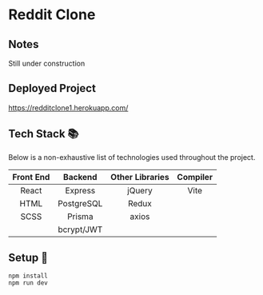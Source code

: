 # Reddit Clone

## Notes

Still under construction</br>

## Deployed Project

https://redditclone1.herokuapp.com/ </br>

## Tech Stack :books:

Below is a non-exhaustive list of technologies used throughout the project.

| Front End |  Backend   | Other Libraries | Compiler |
| :-------: | :--------: | :-------------: | :------: |
|   React   |  Express   |     jQuery      |   Vite   |
|   HTML    | PostgreSQL |      Redux      |          |
|   SCSS    |   Prisma   |      axios      |          |
|           | bcrypt/JWT |                 |          |

## Setup :rocket:

```
npm install
npm run dev
```
